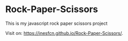# Rock-Paper-Scissors
This is my javascript rock paper scissors project 

Visit on: https://inesfcn.github.io/Rock-Paper-Scissors/. 
